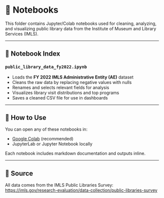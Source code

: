 # 📓 Notebooks

This folder contains Jupyter/Colab notebooks used for cleaning, analyzing, and visualizing public library data from the Institute of Museum and Library Services (IMLS).

---

## 📘 Notebook Index

### `public_library_data_fy2022.ipynb`
- Loads the **FY 2022 IMLS Administrative Entity (AE)** dataset
- Cleans the raw data by replacing negative values with nulls
- Renames and selects relevant fields for analysis
- Visualizes library visit distributions and top programs
- Saves a cleaned CSV file for use in dashboards

---


## 📂 How to Use

You can open any of these notebooks in:
- [Google Colab](https://colab.research.google.com/) (recommended)
- JupyterLab or Jupyter Notebook locally

Each notebook includes markdown documentation and outputs inline.

---

## 🧾 Source

All data comes from the IMLS Public Libraries Survey:
https://imls.gov/research-evaluation/data-collection/public-libraries-survey
